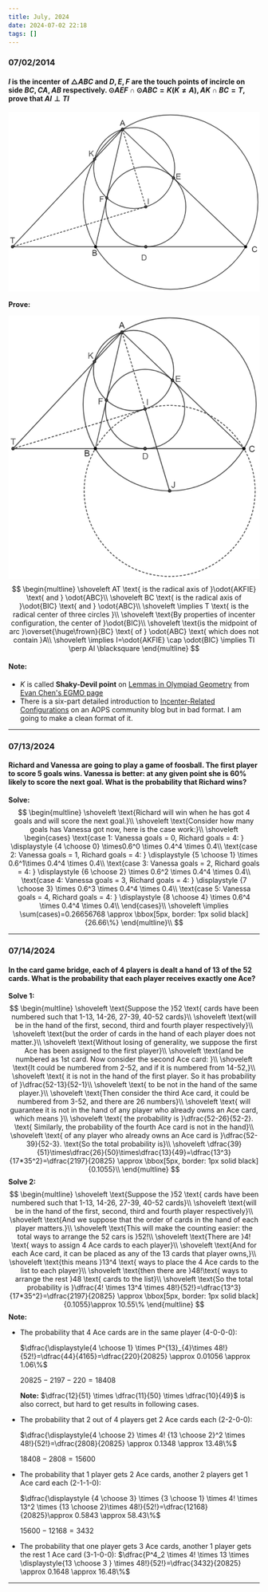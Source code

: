 ```yaml
---
title: July, 2024
date: 2024-07-02 22:18
tags: []
---
```


### 07/02/2014

#### $I$ is the incenter of $\triangle{ABC}$ and $D,E,F$ are the touch points of incircle on side $BC, CA, AB$ respectively. $\odot{AEF} \cap \odot{ABC}=K (K \ne A), AK \cap BC=T$, prove that $AI \perp TI$

![image-20240702223330509](/assets/images/2024/image-20240702223330509.png)

**Prove:**

![image-20240702224842918](/assets/images/2024/image-20240702224442783.png)
$$
\begin{multline}
\shoveleft AT \text{ is the radical axis of }\odot{AKFIE} \text{ and } \odot{ABC}\\
\shoveleft BC \text{ is the radical axis of }\odot{BIC} \text{ and } \odot{ABC}\\
\shoveleft \implies T \text{ is the radical center of three circles }\\
\shoveleft \text{By properties of incenter configuration, the center of }\odot{BIC}\\
\shoveleft \text{is the midpoint of arc }\overset{\huge\frown}{BC} \text{ of } \odot{ABC} \text{ which does not contain }A\\
\shoveleft \implies I=\odot{AKFIE} \cap \odot{BIC} \implies TI \perp AI \blacksquare
\end{multline}
$$

#### Note:

- $K$ is called **Shaky-Devil point** on [Lemmas in Olympiad Geometry](https://www.awesomemath.org/product/lemmas-in-olympiad-geometry/) from [Evan Chen's EGMO page](https://web.evanchen.cc/geombook.html)
- There is a six-part detailed introduction to [Incenter-Related Configurations](https://artofproblemsolving.com/community/c776104h1953548) on an AOPS community blog but in bad format. I am going to make a clean format of it.

---

### 07/13/2024

#### Richard and Vanessa are going to play a game of foosball. The first player to score 5 goals wins. Vanessa is better: at any given point she is $60\%$ likely to score the next goal. What is the probability that Richard wins?

**Solve:**
$$
\begin{multline}
\shoveleft \text{Richard will win when he has got 4 goals and will score the next goal.}\\
\shoveleft \text{Consider how many goals has Vanessa got now, here is the case work:}\\
\shoveleft \begin{cases}
\text{case 1: Vanessa goals = 0, Richard goals = 4: } \displaystyle {4 \choose 0} \times0.6^0 \times 0.4^4 \times 0.4\\
\text{case 2: Vanessa goals = 1, Richard goals = 4: } \displaystyle {5 \choose 1} \times 0.6^1\times 0.4^4 \times 0.4\\
\text{case 3: Vanessa goals = 2, Richard goals = 4: } \displaystyle {6 \choose 2} \times 0.6^2 \times 0.4^4 \times 0.4\\
\text{case 4: Vanessa goals = 3, Richard goals = 4: } \displaystyle {7 \choose 3} \times 0.6^3 \times 0.4^4 \times 0.4\\
\text{case 5: Vanessa goals = 4, Richard goals = 4: } \displaystyle {8 \choose 4} \times 0.6^4 \times 0.4^4 \times 0.4\\
\end{cases}\\
\shoveleft \implies \sum(cases)=0.26656768 \approx \bbox[5px, border: 1px solid black]{26.66\%}
\end{multline}\\
$$

---

### 07/14/2024

#### In the card game bridge, each of 4 players is dealt a hand of 13 of the 52 cards. What is the probability that each player receives exactly one Ace?

**Solve 1:**
$$
\begin{multline}
\shoveleft \text{Suppose the }52 \text{ cards have been numbered such that 1-13, 14-26, 27-39, 40-52 cards}\\
\shoveleft \text{will be in the hand of the first, second, third and fourth player respectively}\\
\shoveleft \text{but the order of cards in the hand of each player does not matter.}\\
\shoveleft \text{Without losing of generality, we suppose the first Ace has been assigned to the first player}\\
\shoveleft \text{and be numbered as 1st card. Now consider the second Ace card: }\\
\shoveleft \text{It could be numbered from 2-52, and if it is numbered from 14-52,}\\
\shoveleft \text{ it is not in the hand of the first player. So it has probability of }\dfrac{52-13}{52-1}\\
\shoveleft \text{ to be not in the hand of the same player.}\\
\shoveleft \text{Then consider the third Ace card, it could be numbered from 3-52, and there are 26 numbers}\\
\shoveleft \text{ will guarantee it is not in the hand of any player who already owns an Ace card, which means }\\
\shoveleft \text{ the probability is }\dfrac{52-26}{52-2}. \text{ Similarly, the probability of the fourth Ace card is not in the hand}\\
\shoveleft \text{ of any player who already owns an Ace card is }\dfrac{52-39}{52-3}. \text{So the total probability is}\\
\shoveleft \dfrac{39}{51}\times\dfrac{26}{50}\times\dfrac{13}{49}=\dfrac{13^3}{17*35^2}=\dfrac{2197}{20825} \approx \bbox[5px, border: 1px solid black]{0.1055}\\
\end{multline}
$$
**Solve 2:**
$$
\begin{multline}
\shoveleft \text{Suppose the }52 \text{ cards have been numbered such that 1-13, 14-26, 27-39, 40-52 cards}\\
\shoveleft \text{will be in the hand of the first, second, third and fourth player respectively}\\
\shoveleft \text{And we suppose that the order of cards in the hand of each player matters.}\\
\shoveleft \text{This will make the counting easier: the total ways to arrange the 52 cars is }52!\\
\shoveleft \text{There are }4! \text{ ways to assign 4 Ace cards to each player}\\
\shoveleft \text{And for each Ace card, it can be placed as any of the 13 cards that player owns,}\\
\shoveleft \text{this means }13^4 \text{ ways to place the 4 Ace cards to the list to each player}\\
\shoveleft \text{then there are }48!\text{ ways to arrange the rest }48 \text{ cards to the list}\\
\shoveleft \text{So the total probability is }\dfrac{4! \times 13^4 \times 48!}{52!}=\dfrac{13^3}{17*35^2}=\dfrac{2197}{20825} \approx \bbox[5px, border: 1px solid black]{0.1055}\approx 10.55\%
\end{multline}
$$
**Note:**

- The probability that 4 Ace cards are in the same player (4-0-0-0): 

  $\dfrac{\displaystyle{4 \choose 1} \times P^{13}_{4}\times 48!}{52!}=\dfrac{44}{4165}=\dfrac{220}{20825} \approx 0.01056 \approx 1.06\%$

  $20825-2197-220=18408$

  **Note:** $\dfrac{12}{51} \times \dfrac{11}{50} \times \dfrac{10}{49}$ is also correct, but hard to get results in following cases.

- The probability that 2 out of 4 players get 2 Ace cards each (2-2-0-0):
  
  $\dfrac{\displaystyle{4 \choose 2} \times 4! {13 \choose 2}^2 \times 48!}{52!}=\dfrac{2808}{20825} \approx 0.1348 \approx 13.48\%$
  
  $18408-2808=15600$
  
- The probability that 1 player gets 2 Ace cards, another 2 players get 1 Ace card each (2-1-1-0):

  $\dfrac{\displaystyle {4 \choose 3} \times {3 \choose 1} \times 4! \times 13^2 \times {13 \choose 2}\times 48!}{52!}=\dfrac{12168}{20825}\approx 0.5843 \approx 58.43\%$

  $15600-12168=3432$

- The probability that one player gets 3 Ace cards, another 1 player gets the rest 1 Ace card (3-1-0-0):
  $\dfrac{P^4_2 \times 4! \times 13 \times \displaystyle{13 \choose 3 } \times 48!}{52!}=\dfrac{3432}{20825} \approx 0.1648 \approx 16.48\%$

---

